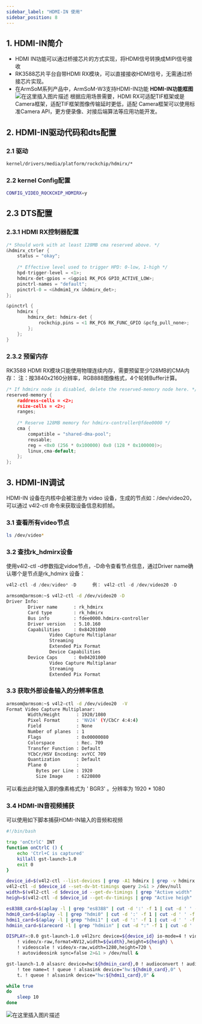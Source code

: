 ```yaml
---
sidebar_label: "HDMI-IN 使用"
sidebar_position: 8
---
```


## 1. HDMI-IN简介
- HDMI IN功能可以通过桥接芯⽚的⽅式实现，将HDMI信号转换成MIPI信号接收
- RK3588芯⽚平台⾃带HDMI RX模块，可以直接接收HDMI信号，无需通过桥接芯⽚实现。
- 在ArmSoM系列产品中，ArmSoM-W3支持HDMI-IN功能
	**HDMI-IN功能框图**
	![在这里插入图片描述](https://img-blog.csdnimg.cn/direct/64bd8e84c1f042ddb81df4b0f71510e4.png)
	根据应⽤场景需要，HDMI RX可适配TIF框架或是Camera框架，适配TIF框架图像传输延时更低，适配
	Camera框架可以使⽤标准Camera API，更⽅便录像、对接后端算法等应⽤功能开发。
## 2. HDMI-IN驱动代码和dts配置
### 2.1 驱动

```bash
kernel/drivers/media/platform/rockchip/hdmirx/*
```

### 2.2 kernel Config配置

```bash
CONFIG_VIDEO_ROCKCHIP_HDMIRX=y
```

## 2.3 DTS配置

### 2.3.1 HDMI RX控制器配置

```c
/* Should work with at least 128MB cma reserved above. */ 
&hdmirx_ctrler { 
	status = "okay"; 
	
	/* Effective level used to trigger HPD: 0-low, 1-high */ 
	hpd-trigger-level = <1>; 
	hdmirx-det-gpios = <&gpio1 RK_PC6 GPIO_ACTIVE_LOW>; 
	pinctrl-names = "default"; 
	pinctrl-0 = <&hdmim1_rx &hdmirx_det>; 
}; 

&pinctrl {
	hdmirx {
		hdmirx_det: hdmirx-det {
			rockchip,pins = <1 RK_PC6 RK_FUNC_GPIO &pcfg_pull_none>;
		};
	};
}

```
### 2.3.2 预留内存
RK3588 HDMI RX模块只能使用物理连续内存，需要预留至少128MB的CMA内存： 
注：按3840x2160分辨率，RGB888图像格式，4个轮转Buffer计算。 

```c
/* If hdmirx node is disabled, delete the reserved-memory node here. */ 
reserved-memory { 
	#address-cells = <2>; 
	#size-cells = <2>; 
	ranges; 
	
	/* Reserve 128MB memory for hdmirx-controller@fdee0000 */ 
	cma { 
		compatible = "shared-dma-pool"; 
		reusable; 
		reg = <0x0 (256 * 0x100000) 0x0 (128 * 0x100000)>; 
		linux,cma-default; 
	}; 
};
```

## 3. HDMI-IN调试
HDMI-IN 设备在内核中会被注册为 video 设备，生成的节点如：/dev/video20，可以通过 v4l2-ctl 命令来获取设备信息和抓帧。

### 3.1 查看所有video节点

```bash
ls /dev/video* 
```

### 3.2 查找**rk_hdmirx**设备

使⽤v4l2-ctl -d参数指定vidoe节点，-D命令查看节点信息，通过Driver name确认哪个是节点是rk_hdmirx 设备：


```c
v4l2-ctl -d /dev/video* -D      例： v4l2-ctl -d /dev/video20 -D 
```

```bash
armsom@armsom:~$ v4l2-ctl -d /dev/video20 -D
Driver Info:
        Driver name      : rk_hdmirx
        Card type        : rk_hdmirx
        Bus info         : fdee0000.hdmirx-controller
        Driver version   : 5.10.160
        Capabilities     : 0x84201000
                Video Capture Multiplanar
                Streaming
                Extended Pix Format
                Device Capabilities
        Device Caps      : 0x04201000
                Video Capture Multiplanar
                Streaming
                Extended Pix Format
```



### 3.3  获取外部设备输入的分辨率信息

```bash
armsom@armsom:~$ v4l2-ctl -d /dev/video20  -V
Format Video Capture Multiplanar:
        Width/Height      : 1920/1080
        Pixel Format      : 'NV24' (Y/CbCr 4:4:4)
        Field             : None
        Number of planes  : 1
        Flags             : 0x00000080
        Colorspace        : Rec. 709
        Transfer Function : Default
        YCbCr/HSV Encoding: xvYCC 709
        Quantization      : Default
        Plane 0           :
           Bytes per Line : 1920
           Size Image     : 6220800
```

可以看出此时输入源的像素格式为 ' BGR3' 。分辨率为 1920 * 1080

### 3.4 HDMI-IN音视频捕获

可以使用如下脚本捕获HDMI-IN输入的音频和视频

```bash
#!/bin/bash

trap 'onCtrlC' INT
function onCtrlC () {
	echo 'Ctrl+C is captured'
	killall gst-launch-1.0
	exit 0
}

device_id=$(v4l2-ctl --list-devices | grep -A1 hdmirx | grep -v hdmirx | awk -F ' ' '{print $NF}')
v4l2-ctl -d $device_id --set-dv-bt-timings query 2>&1 > /dev/null
width=$(v4l2-ctl -d $device_id --get-dv-timings | grep "Active width" |awk -F ' ' '{print $NF}')
heigh=$(v4l2-ctl -d $device_id --get-dv-timings | grep "Active heigh" |awk -F ' ' '{print $NF}')

es8388_card=$(aplay -l | grep "es8388" | cut -d ':' -f 1 | cut -d ' ' -f 2)
hdmi0_card=$(aplay -l | grep "hdmi0" | cut -d ':' -f 1 | cut -d ' ' -f 2)
hdmi1_card=$(aplay -l | grep "hdmi1" | cut -d ':' -f 1 | cut -d ' ' -f 2)
hdmiin_card=$(arecord -l | grep "hdmiin" | cut -d ":" -f 1 | cut -d ' ' -f 2)

DISPLAY=:0.0 gst-launch-1.0 v4l2src device=${device_id} io-mode=4 ! videoconvert \
	! video/x-raw,format=NV12,width=${width},height=${heigh} \
	! videoscale ! video/x-raw,width=1280,height=720 \
	! autovideosink sync=false 2>&1 > /dev/null &

gst-launch-1.0 alsasrc device=hw:${hdmiin_card},0 ! audioconvert ! audioresample ! queue \
	! tee name=t ! queue ! alsasink device="hw:${hdmi0_card},0" \
	t. ! queue ! alsasink device="hw:${hdmi1_card},0" &

while true
do
	sleep 10
done
```

![在这里插入图片描述](https://img-blog.csdnimg.cn/direct/cae5a2d7dbc14319ab3a978edd1211db.png)